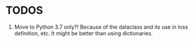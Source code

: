 # TODOS

1. Move to Python 3.7 only?! Because of the dataclass and its use in loss definition, etc. It might be better than using dictionaries.
